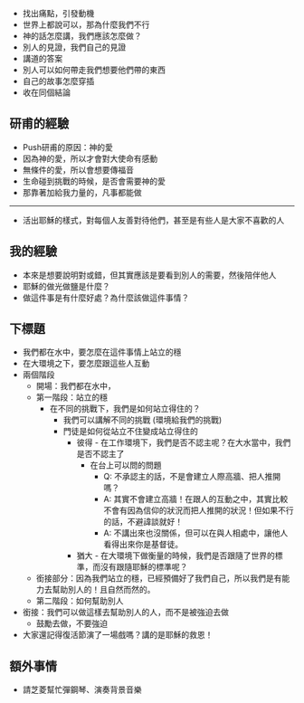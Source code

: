 - 找出痛點，引發動機
- 世界上都說可以，那為什麼我們不行
- 神的話怎麼講，我們應該怎麼做？
- 別人的見證，我們自己的見證
- 講道的答案
- 別人可以如何帶走我們想要他們帶的東西
- 自己的故事怎麼穿插
- 收在同個結論
## 研甫的經驗
- Push研甫的原因：神的愛
- 因為神的愛，所以才會對大使命有感動
- 無條件的愛，所以會想要傳福音
- 生命碰到挑戰的時候，是否會需要神的愛
- 那靠著加給我力量的，凡事都能做
- ---
- 活出耶穌的樣式，對每個人友善對待他們，甚至是有些人是大家不喜歡的人
## 我的經驗
- 本來是想要說明對或錯，但其實應該是要看到別人的需要，然後陪伴他人
- 耶穌的做光做鹽是什麼？
- 做這件事是有什麼好處？為什麼該做這件事情？
## 下標題
- 我們都在水中，要怎麼在這件事情上站立的穩
- 在大環境之下，要怎麼跟這些人互動
- 兩個階段
	- 開場：我們都在水中，
	- 第一階段：站立的穩
		- 在不同的挑戰下，我們是如何站立得住的？
			- 我們可以講解不同的挑戰 (環境給我們的挑戰)
			- 門徒是如何從站立不住變成站立得住的
				- 彼得 - 在工作環境下，我們是否不認主呢？在大水當中，我們是否不認主了
					- 在台上可以問的問題
						- Q: 不承認主的話，不是會建立人際高牆、把人推開嗎？
						- A: 其實不會建立高牆！在跟人的互動之中，其實比較不會有因為信仰的狀況而把人推開的狀況！但如果不行的話，不避諱談就好！
						- A: 不講出來也沒關係，但可以在與人相處中，讓他人看得出來你是基督徒。
				- 猶大 - 在大環境下做衡量的時候，我們是否跟隨了世界的標準，而沒有跟隨耶穌的標準呢？
	- 銜接部分：因為我們站立的穩，已經預備好了我們自己，所以我們是有能力去幫助別人的！且自然而然的。
	- 第二階段：如何幫助別人
- 銜接：我們可以做這樣去幫助別人的人，而不是被強迫去做
	- 鼓勵去做，不要強迫
- 大家還記得復活節演了一場戲嗎？講的是耶穌的救恩！
## 額外事情
- 請芝菱幫忙彈鋼琴、演奏背景音樂